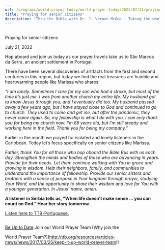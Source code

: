 ```yaml
---
url: /programs/world-prayer-today/world-prayer-today/2022/07/21/praying-for-senior-citizens
title: "Praying for senior citizens"
description: "Thru the Bible with Dr. J. Vernon McGee - Taking the whole Word to the whole world"
---
```







## 
 Praying for senior citizens


July 21, 2022




Hop aboard and join us today as our prayer travels take us to São Marcos da Serra, an ancient settlement in Portugal.

There have been several discoveries of artifacts from the first and second centuries in this region, but today we find the real treasures are humble and heartwarming people like Marissa who shares:

*“I am lonely. Sometimes I care for my son who had a stroke, but most of the time it’s just me. I was from another church my entire life. My husband got to know Jesus through you, and I eventually did too. My husband passed away a few years ago, but I have stayed close to God and continued to go to church. They used to come and get me, but after the pandemic, they never came again. So, my fellowship is what I do with you. I can only thank you for being my church now. I’m 88 years old, but I’m still steady and working here in the field. Thank you for being my company.”*

Earlier in the month we prayed for isolated and lonely listeners in the Caribbean. Today let’s focus specifically on senior citizens like Marissa. 

*Father, thank You for all those who hop aboard the Bible Bus with us each day.* *Strengthen the minds and bodies of those who are advancing in years. Provide for their needs. Let them continue walking with You in grace and growing in wisdom. Help their neighbors, family, and communities to understand the importance of fellowship. Provide our senior sisters and brothers with a sense of purpose in Your kingdom through prayer, studying Your Word, and the opportunity to share their wisdom and love for You with a younger generation. In Jesus’ name, amen.*

**A listener in Serbia tells us, “When life doesn’t make sense … you can count on God.” Hear her story tomorrow.**

[Listen here to TTB-Portuguese.](https://ttb.twr.org/home/day,0843/language,POR-EUR)







## 




[Be Up to Date](http://feeds.feedburner.com/WorldPrayerToday "World Prayer Today RSS Feed")
Join our World Prayer Team
[Why join the  

World Prayer Team?](http://ttb.org/resources/articles-news/news/2017/03/26/keep-it-up-world-prayer-team!)




